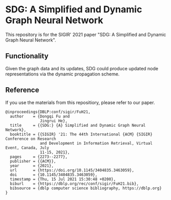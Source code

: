 # SDG: A Simplified and Dynamic Graph Neural Network
This repository is for the SIGIR' 2021 paper "SDG: A Simplified and Dynamic Graph Neural Network".

## Functionality
Given the graph data and its updates, SDG could produce updated node representations via the dynamic propagation scheme.

## Reference
If you use the materials from this repositiory, please refer to our paper.
```
@inproceedings{DBLP:conf/sigir/FuH21,
  author    = {Dongqi Fu and
               Jingrui He},
  title     = {{SDG:} {A} Simplified and Dynamic Graph Neural Network},
  booktitle = {{SIGIR} '21: The 44th International {ACM} {SIGIR} Conference on Research
               and Development in Information Retrieval, Virtual Event, Canada, July
               11-15, 2021},
  pages     = {2273--2277},
  publisher = {{ACM}},
  year      = {2021},
  url       = {https://doi.org/10.1145/3404835.3463059},
  doi       = {10.1145/3404835.3463059},
  timestamp = {Thu, 15 Jul 2021 15:30:48 +0200},
  biburl    = {https://dblp.org/rec/conf/sigir/FuH21.bib},
  bibsource = {dblp computer science bibliography, https://dblp.org}
}
```
